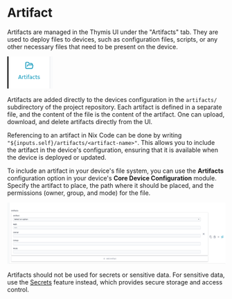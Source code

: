 # Artifact

Artifacts are managed in the Thymis UI under the "Artifacts" tab. They are used to deploy files to devices, such as configuration files, scripts, or any other necessary files that need to be present on the device.

![Artifacts Tab](./artifacts-tab.png)

Artifacts are added directly to the devices configuration in the `artifacts/` subdirectory of the project repository. Each artifact is defined in a separate file, and the content of the file is the content of the artifact.
One can upload, download, and delete artifacts directly from the UI.

Referencing to an artifact in Nix Code can be done by writing `"${inputs.self}/artifacts/<artifact-name>"`. This allows you to include the artifact in the device's configuration, ensuring that it is available when the device is deployed or updated.

To include an artifact in your device's file system, you can use the **Artifacts** configuration option in your device's **Core Device Configuration** module. Specify the artifact to place, the path where it should be placed, and the permissions (owner, group, and mode) for the file.

![Artifacts configuration](./artifacts-configuration.png)

Artifacts should not be used for secrets or sensitive data. For sensitive data, use the [Secrets](secret.md) feature instead, which provides secure storage and access control.
